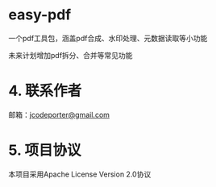 # easy-pdf

一个pdf工具包，涵盖pdf合成、水印处理、元数据读取等小功能

未来计划增加pdf拆分、合并等常见功能

# 4. 联系作者

邮箱：jcodeporter@gmail.com

# 5. 项目协议

本项目采用Apache License Version 2.0协议
